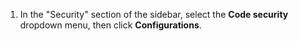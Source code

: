 1. In the "Security" section of the sidebar, select the **Code security** dropdown menu, then click **Configurations**.
